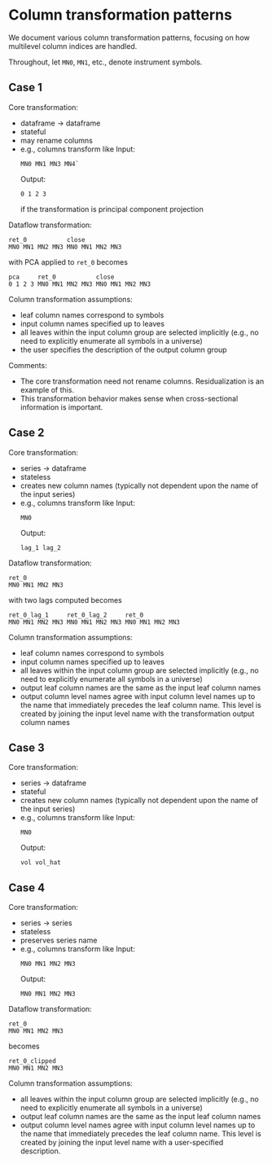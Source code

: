 # Column transformation patterns

We document various column transformation patterns, focusing on how multilevel
column indices are handled.

Throughout, let `MN0`, `MN1`, etc., denote instrument symbols.

## Case 1

Core transformation:
  - dataframe -> dataframe
  - stateful
  - may rename columns
  - e.g., columns transform like
    Input:
    ```
    MN0 MN1 MN3 MN4`
    ```
    Output:
    ```
    0 1 2 3
    ```
    if the transformation is principal component projection

Dataflow transformation:
```
ret_0           close
MN0 MN1 MN2 MN3 MN0 MN1 MN2 MN3
```
with PCA applied to `ret_0` becomes
```
pca     ret_0           close
0 1 2 3 MN0 MN1 MN2 MN3 MN0 MN1 MN2 MN3
```

Column transformation assumptions:
  - leaf column names correspond to symbols
  - input column names specified up to leaves
  - all leaves within the input column group are selected implicitly (e.g., no
    need to explicitly enumerate all symbols in a universe)
  - the user specifies the description of the output column group

Comments:
  - The core transformation need not rename columns. Residualization is an
    example of this.
  - This transformation behavior makes sense when cross-sectional information
    is important.

## Case 2

Core transformation:
  - series -> dataframe
  - stateless
  - creates new column names (typically not dependent upon the name of the
    input series)
  - e.g., columns transform like
    Input:
    ```
    MN0
    ```
    Output:
    ```
    lag_1 lag_2
    ```

Dataflow transformation:
```
ret_0
MN0 MN1 MN2 MN3
```
with two lags computed becomes
```
ret_0_lag_1     ret_0_lag_2     ret_0
MN0 MN1 MN2 MN3 MN0 MN1 MN2 MN3 MN0 MN1 MN2 MN3
```

Column transformation assumptions:
  - leaf column names correspond to symbols
  - input column names specified up to leaves
  - all leaves within the input column group are selected implicitly (e.g., no
    need to explicitly enumerate all symbols in a universe)
  - output leaf column names are the same as the input leaf column names
  - output column level names agree with input column level names up to the
    name that immediately precedes the leaf column name. This level is created
    by joining the input level name with the transformation output column names

## Case 3

Core transformation:
  - series -> dataframe
  - stateful
  - creates new column names (typically not dependent upon the name of the
    input series)
  - e.g., columns transform like
    Input:
    ```
    MN0
    ```
    Output:
    ```
    vol vol_hat
    ```

## Case 4

Core transformation:
  - series -> series
  - stateless
  - preserves series name
  - e.g., columns transform like
    Input:
    ```
    MN0 MN1 MN2 MN3
    ```
    Output:
    ```
    MN0 MN1 MN2 MN3
    ```

Dataflow transformation:
```
ret_0
MN0 MN1 MN2 MN3
```
becomes
```
ret_0_clipped
MN0 MN1 MN2 MN3
```

Column transformation assumptions:
  - all leaves within the input column group are selected implicitly (e.g., no
    need to explicitly enumerate all symbols in a universe)
  - output leaf column names are the same as the input leaf column names
  - output column level names agree with input column level names up to the
    name that immediately precedes the leaf column name. This level is created
    by joining the input level name with a user-specified description.
